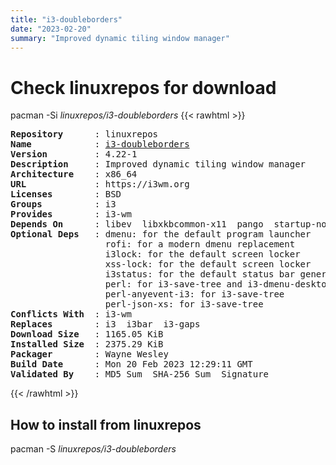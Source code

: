 ```yaml
---
title: "i3-doubleborders"
date: "2023-02-20"
summary: "Improved dynamic tiling window manager"
---
```


# Check linuxrepos for download

pacman -Si *linuxrepos/i3-doubleborders*
{{< rawhtml >}}
<pre class="highlight">
<b>Repository</b>      : linuxrepos
<b>Name</b>            : <a href="../../x86_64/i3-doubleborders-4.22-1-x86_64.pkg.tar.zst">i3-doubleborders</a>
<b>Version</b>         : 4.22-1
<b>Description</b>     : Improved dynamic tiling window manager
<b>Architecture</b>    : x86_64
<b>URL</b>             : https://i3wm.org
<b>Licenses</b>        : BSD
<b>Groups</b>          : i3
<b>Provides</b>        : i3-wm
<b>Depends On</b>      : libev  libxkbcommon-x11  pango  startup-notification  xcb-util-cursor  xcb-util-keysyms  xcb-util-wm  xcb-util-xrm  yajl
<b>Optional Deps</b>   : dmenu: for the default program launcher
                  rofi: for a modern dmenu replacement
                  i3lock: for the default screen locker
                  xss-lock: for the default screen locker
                  i3status: for the default status bar generator
                  perl: for i3-save-tree and i3-dmenu-desktop
                  perl-anyevent-i3: for i3-save-tree
                  perl-json-xs: for i3-save-tree
<b>Conflicts With</b>  : i3-wm
<b>Replaces</b>        : i3  i3bar  i3-gaps
<b>Download Size</b>   : 1165.05 KiB
<b>Installed Size</b>  : 2375.29 KiB
<b>Packager</b>        : Wayne Wesley <wayne6324@gmail.com>
<b>Build Date</b>      : Mon 20 Feb 2023 12:29:11 GMT
<b>Validated By</b>    : MD5 Sum  SHA-256 Sum  Signature
</pre>
{{< /rawhtml >}}
## How to install from linuxrepos

pacman -S *linuxrepos/i3-doubleborders*
